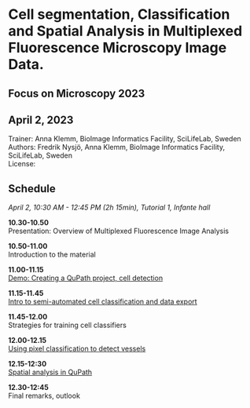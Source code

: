 # Cell segmentation, Classification and Spatial Analysis in Multiplexed Fluorescence Microscopy Image Data.
## Focus on Microscopy 2023
## April 2, 2023
Trainer: Anna Klemm, BioImage Informatics Facility, SciLifeLab, Sweden  
Authors: Fredrik Nysjö, Anna Klemm, BioImage Informatics Facility, SciLifeLab, Sweden  
License:  

## Schedule
*April 2, 10:30 AM - 12:45 PM (2h 15min), Tutorial 1, Infante hall*

**10.30-10.50**   
Presentation: Overview of Multiplexed Fluorescence Image Analysis 

**10.50-11.00**  
Introduction to the material  

**11.00-11.15**  
[Demo: Creating a QuPath project, cell detection](multiplexed_celldetection_cellclassification.md)

**11.15-11.45**  
[Intro to semi-automated cell classification and data export](multiplexed_celldetection_cellclassification.md#cell-classification)  

**11.45-12.00**  
Strategies for training cell classifiers 

**12.00-12.15**  
[Using pixel classification to detect vessels](pixelclassification.md)  

**12.15-12:30**  
[Spatial analysis in QuPath](pixelclassification.md#spatial-analysis.md)

**12.30-12:45**  
Final remarks, outlook  


